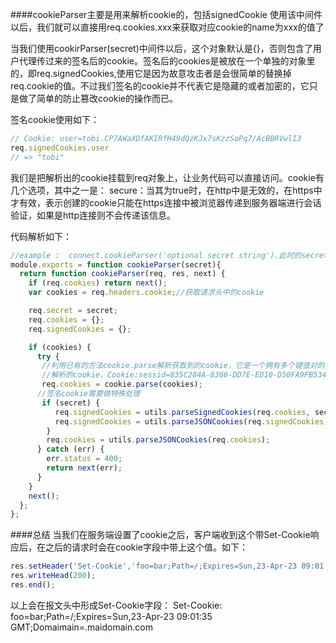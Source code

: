 ####cookieParser主要是用来解析cookie的，包括signedCookie
使用该中间件以后，我们就可以直接用req.cookies.xxx来获取对应cookie的name为xxx的值了

当我们使用cookirParser(secret)中间件以后，这个对象默认是{}，否则包含了用户代理传过来的签名后的cookie。签名后的cookies是被放在一个单独的对象里的，即req.signedCookies,使用它是因为故意攻击者是会很简单的替换掉req.cookie的值。不过我们签名的cookie并不代表它是隐藏的或者加密的，它只是做了简单的防止篡改cookie的操作而已。

签名cookie使用如下：
```javascript
// Cookie: user=tobi.CP7AWaXDfAKIRfH49dQzKJx7sKzzSoPq7/AcBBRVwlI3
req.signedCookies.user
// => "tobi"
```

我们是把解析出的cookie挂载到req对象上，让业务代码可以直接访问。cookie有几个选项，其中之一是：
secure：当其为true时，在http中是无效的，在https中才有效，表示创建的cookie只能在https连接中被浏览器传递到服务器端进行会话验证，如果是http连接则不会传递该信息。

代码解析如下：
```javascript
//example :  connect.cookieParser('optional secret string').此时的secret是“optional secret string”
module.exports = function cookieParser(secret){
  return function cookieParser(req, res, next) {
    if (req.cookies) return next();
    var cookies = req.headers.cookie;//获取请求头中的cookie

    req.secret = secret;
    req.cookies = {};
    req.signedCookies = {};

    if (cookies) {
      try {
       //利用已有的方法cookie.parse解析获取到的cookie，它是一个拥有多个键值对的对象，可以通过req.cookies.xxx来获取其值。
       //解析的cookie，Cookie:sessid=835C284A-8366-DD7E-ED10-D50FA9FB534F; isp=true; 
       req.cookies = cookie.parse(cookies);
      //签名cookie需要做特殊处理
       if (secret) {
          req.signedCookies = utils.parseSignedCookies(req.cookies, secret);
          req.signedCookies = utils.parseJSONCookies(req.signedCookies);
        }
        req.cookies = utils.parseJSONCookies(req.cookies);
      } catch (err) {
        err.status = 400;
        return next(err);
      }
    }
    next();
  };
};

```

####总结
当我们在服务端设置了cookie之后，客户端收到这个带Set-Cookie响应后，在之后的请求时会在cookie字段中带上这个值。如下：
```javascript
res.setHeader('Set-Cookie','foo=bar;Path=/;Expires=Sun,23-Apr-23 09:01:35 GMT;Domain=.domain.com;')
res.writeHead(200);
res.end();
```
以上会在报文头中形成Set-Cookie字段：
Set-Cookie: foo=bar;Path=/;Expires=Sun,23-Apr-23 09:01:35 GMT;Domaimain=.maidomain.com